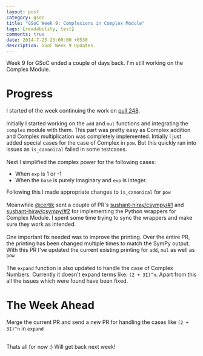 ```yaml
---
layout: post
category: gsoc
title: "GSoC Week 9: Complexions in Complex Module"
tags: [readability, test]
comments: true
date: 2014-7-23 23:00:00 +0530
description: GSoC Week 9 Updates
---
```


Week 9 for GSoC ended a couple of days back. I'm still working on the Complex Module.

Progress
========

I started of the week continuing the work on [pull 248](https://github.com/sympy/csympy/pull/248).
<br/><br/>
Initially I started working on the `add` and `mul` functions and integrating the `complex` module with them. This part was pretty easy as Complex addition and Complex multiplication was completely implemented. Intially I just added special cases for the case of Complex in `pow`. But this quickly ran into issues as `is_canonical` failed in some testcases.
<br/><br/>
Next I simplified the complex power for the following cases:

* When `exp` is 1 or -1
* When the `base` is purely imaginary and `exp` is integer.

Following this I made appropriate changes to `is_canonical` for `pow`
<br/><br/>
Meanwhile [@certik](https://github.com/certik) sent a couple of PR's [sushant-hiray/csympy/#1](https://github.com/sushant-hiray/csympy/pull/1) and [sushant-hiray/csympy/#2](https://github.com/sushant-hiray/csympy/pull/2) for implementing the Python wrappers for Complex Module.
I spent some time trying to sync the wrappers and make sure they work as intended.
<br/><br/>
One important fix needed was to improve the printing. Over the entire PR, the printing has been changed multiple times to match the SymPy output. With this PR I've updated the current existing printing for `add`, `mul` as well as `pow`
<br/><br/>
The `expand` function is also updated to handle the case of Complex Numbers. Currently it doesn't expand terms like: `(2 + 3I)^n`. Apart from this all the issues which were found have been fixed.


The Week Ahead
==============
Merge the current PR and send a new PR for handling the cases like `(2 + 3I)^n` in `expand`

<br/>
Thats all for now :) Will get back next week!
